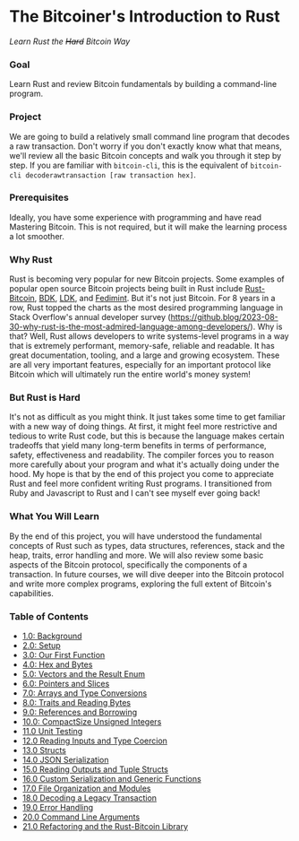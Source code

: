 # The Bitcoiner's Introduction to Rust
*Learn Rust the ~~Hard~~ Bitcoin Way*

### Goal
Learn Rust and review Bitcoin fundamentals by building a command-line program.

### Project
We are going to build a relatively small command line program that decodes a raw transaction. Don't worry if you don't exactly know what that means, we'll review all the basic Bitcoin concepts and walk you through it step by step. If you are familiar with `bitcoin-cli`, this is the equivalent of `bitcoin-cli decoderawtransaction [raw transaction hex]`.

### Prerequisites
Ideally, you have some experience with programming and have read Mastering Bitcoin. This is not required, but it will make the learning process a lot smoother.

### Why Rust
Rust is becoming very popular for new Bitcoin projects. Some examples of popular open source Bitcoin projects being built in Rust include [Rust-Bitcoin](https://github.com/rust-bitcoin/rust-bitcoin), [BDK](https://github.com/bitcoindevkit/bdk), [LDK](https://github.com/lightningdevkit/rust-lightning), and [Fedimint](https://github.com/fedimint/fedimint). But it's not just Bitcoin. For 8 years in a row, Rust topped the charts as the most desired programming language in Stack Overflow's annual developer survey (https://github.blog/2023-08-30-why-rust-is-the-most-admired-language-among-developers/). Why is that? Well, Rust allows developers to write systems-level programs in a way that is extremely performant, memory-safe, reliable and readable. It has great documentation, tooling, and a large and growing ecosystem. These are all very important features, especially for an important protocol like Bitcoin which will ultimately run the entire world's money system! 

### But Rust is Hard
It's not as difficult as you might think. It just takes some time to get familiar with a new way of doing things. At first, it might feel more restrictive and tedious to write Rust code, but this is because the language makes certain tradeoffs that yield many long-term benefits in terms of performance, safety, effectiveness and readability. The compiler forces you to reason more carefully about your program and what it's actually doing under the hood. My hope is that by the end of this project you come to appreciate Rust and feel more confident writing Rust programs. I transitioned from Ruby and Javascript to Rust and I can't see myself ever going back!

### What You Will Learn
By the end of this project, you will have understood the fundamental concepts of Rust such as types, data structures, references, stack and the heap, traits, error handling and more. We will also review some basic aspects of the Bitcoin protocol, specifically the components of a transaction. In future courses, we will dive deeper into the Bitcoin protocol and write more complex programs, exploring the full extent of Bitcoin's capabilities. 

### Table of Contents
* [1.0: Background](01_background.md)
* [2.0: Setup](02_setup.md)
* [3.0: Our First Function](03_our_first_function.md)
* [4.0: Hex and Bytes](04_hex_and_bytes.md)
* [5.0: Vectors and the Result Enum](05_vectors_and_result_enum.md)
* [6.0: Pointers and Slices](06_pointers_and_slices.md)
* [7.0: Arrays and Type Conversions](07_arrays_and_conversions.md)
* [8.0: Traits and Reading Bytes](08_traits_and_reading_bytes.md)
* [9.0: References and Borrowing](09_references_and_borrowing.md)
* [10.0: CompactSize Unsigned Integers](10_compact_size_unsigned_integers.md)
* [11.0 Unit Testing](11_unit_testing.md)
* [12.0 Reading Inputs and Type Coercion](12_reading_inputs_and_type_coercion.md)
* [13.0 Structs](13_structs.md)
* [14.0 JSON Serialization](14_json_serialization.md)
* [15.0 Reading Outputs and Tuple Structs](15_reading_outputs_and_tuple_structs.md)
* [16.0 Custom Serialization and Generic Functions](16_custom_serialization_and_generic_functions.md)
* [17.0 File Organization and Modules](17_file_organization_and_modules.md)
* [18.0 Decoding a Legacy Transaction](18_decoding_legacy_transaction.md)
* [19.0 Error Handling](19_error_handling.md)
* [20.0 Command Line Arguments](20_command_line_arguments.md)
* [21.0 Refactoring and the Rust-Bitcoin Library](21_refactoring_and_rust_bitcoin.md)

